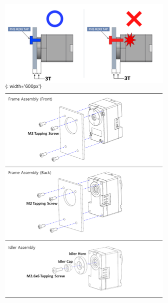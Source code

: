 <!-- 
## Make sure this file is in use for both En and Kr X330 pages.
-->

![](/assets/images/dxl/x/x330/x330_horn_screw.png){: width='600px'}

![](/assets/images/dxl/x/x330/xl330_assembly_integrated.png)
